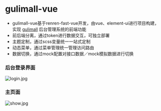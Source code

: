 # gulimall-vue

- gulimall-vue基于renren-fast-vue开发，由vue、element-ui进行项目构建，实现 [gulimall](https://gitee.com/chollima_zhou/gulimall) 后台管理系统的前端功能
- 前后端分离，通过token进行数据交互，可独立部署
- 主题定制，通过scss变量统一一站式定制
- 动态菜单，通过菜单管理统一管理访问路由
- 数据切换，通过mock配置对接口数据／mock模拟数据进行切换

### 后台登录界面

![login.jpg](https://images.gitee.com/uploads/images/2020/0714/193422_cd40fc31_4914148.png)

### 主页面
![show.jpg](https://images.gitee.com/uploads/images/2020/0714/193422_d1a789d5_4914148.png)

